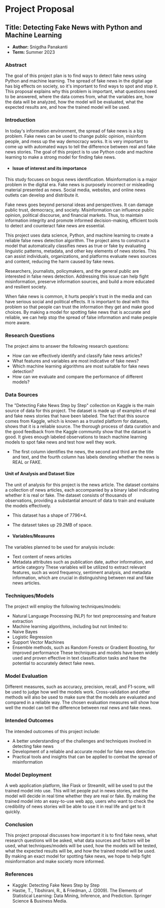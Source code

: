 # Project Proposal

## Title: Detecting Fake News with Python and Machine Learning
- **Author:** Snigdha Panakanti
- **Term:** Summer 2023

### Abstract
The goal of this project plan is to find ways to detect fake news using Python and machine learning. The spread of fake news in the digital age has big effects on society, so it's important to find ways to spot and stop it. This proposal explains why this problem is important, what questions need to be answered, where the data comes from, what the variables are, how the data will be analyzed, how the model will be evaluated, what the expected results are, and how the trained model will be used.

### Introduction
In today's information environment, the spread of fake news is a big problem. Fake news can be used to change public opinion, misinform people, and mess up the way democracy works. It is very important to come up with automated ways to tell the difference between real and fake news stories. The goal of this project is to use Python code and machine learning to make a strong model for finding fake news.

- #### Issue of interest and its importance
This study focuses on bogus news identification. Misinformation is a major problem in the digital era. Fake news is purposely incorrect or misleading material presented as news. Social media, websites, and online news outlets can develop and distribute it.

Fake news goes beyond personal ideas and perspectives. It can damage public trust, democracy, and society. Misinformation can influence public opinion, political discourse, and financial markets. Thus, to maintain information integrity and promote informed decision-making, efficient tools to detect and counteract fake news are essential.

This project uses data science, Python, and machine learning to create a reliable false news detection algorithm. The project aims to construct a model that automatically classifies news as true or fake by evaluating linguistic patterns, metadata, and other key elements of news stories. This can assist individuals, organizations, and platforms evaluate news sources and content, reducing the harm caused by fake news.

Researchers, journalists, policymakers, and the general public are interested in false news detection. Addressing this issue can help fight misinformation, preserve information sources, and build a more educated and resilient society.

When fake news is common, it hurts people's trust in the media and can have serious social and political effects. It is important to deal with this problem so that people can trust the information they get and make good choices. By making a model for spotting fake news that is accurate and reliable, we can help stop the spread of false information and make people more aware.

### Research Questions
The project aims to answer the following research questions:

- How can we effectively identify and classify fake news articles?
- What features and variables are most indicative of fake news?
- Which machine learning algorithms are most suitable for fake news detection?
- How can we evaluate and compare the performance of different models?

### Data Sources
The "Detecting Fake News Step by Step" collection on Kaggle is the main source of data for this project. The dataset is made up of examples of real and fake news stories that have been labeled. The fact that this source comes from Kaggle, which is known as a trusted platform for datasets, shows that it is a reliable source. The thorough process of data curation and the good feedback from the Kaggle community show that the dataset is good. It gives enough labeled observations to teach machine learning models to spot fake news and test how well they work.
 
- The first column identifies the news, the second and third are the title and text, and the fourth column has labels denoting whether the news is REAL or FAKE. 

####  Unit of Analysis and Dataset Size
The unit of analysis for this project is the news article. The dataset contains a collection of news articles, each accompanied by a binary label indicating whether it is real or fake. The dataset consists of thousands of observations, providing a substantial amount of data to train and evaluate the models effectively.
- This dataset has a shape of 7796×4.
- The dataset takes up 29.2MB of space.

- #### Variables/Measures
The variables planned to be used for analysis include:
- Text content of news articles
- Metadata attributes such as publication date, author information, and article category
These variables will be utilized to extract relevant features, such as word frequency, sentiment analysis, and metadata information, which are crucial in distinguishing between real and fake news articles.

### Techniques/Models
The project will employ the following techniques/models:

- Natural Language Processing (NLP) for text preprocessing and feature extraction
- Machine learning algorithms, including but not limited to:
- Naive Bayes
- Logistic Regression
- Support Vector Machines
- Ensemble methods, such as Random Forests or Gradient Boosting, for improved performance
These techniques and models have been widely used and proven effective in text classification tasks and have the potential to accurately detect fake news.

### Model Evaluation
Different measures, such as accuracy, precision, recall, and F1-score, will be used to judge how well the models work. Cross-validation and other methods will also be used to make sure that the models are evaluated and compared in a reliable way. The chosen evaluation measures will show how well the model can tell the difference between real news and fake news.

### Intended Outcomes
The intended outcomes of this project include:

- A better understanding of the challenges and techniques involved in detecting fake news
- Development of a reliable and accurate model for fake news detection
- Practical tools and insights that can be applied to combat the spread of misinformation

### Model Deployment
A web application platform, like Flask or Streamlit, will be used to put the trained model into use. This will let people put in news stories, and the model will decide in real time whether they are real or fake. By making the trained model into an easy-to-use web app, users who want to check the credibility of news stories will be able to use it in real life and get to it quickly.

### Conclusion
This project proposal discusses how important it is to find fake news, what research questions will be asked, what data sources and factors will be used, what techniques/models will be used, how the models will be tested, what the expected results will be, and how the trained model will be used. By making an exact model for spotting fake news, we hope to help fight misinformation and make society more informed.

### References
- Kaggle: Detecting Fake News Step by Step
- Hastie, T., Tibshirani, R., & Friedman, J. (2009). The Elements of Statistical Learning: Data Mining, Inference, and Prediction. Springer Science & Business Media.

